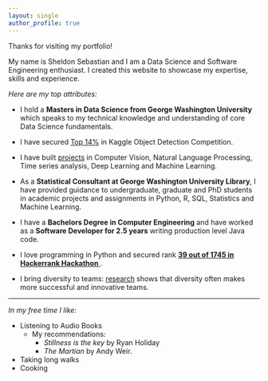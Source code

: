 ```yaml
---
layout: single
author_profile: true
---
```


Thanks for visiting my portfolio!

My name is Sheldon Sebastian and I am a Data Science and Software Engineering enthusiast. I created this website to showcase my expertise, skills and experience.


<i>Here are my top attributes:</i>

- I hold a <b>Masters in Data Science from George Washington University</b> which speaks to my technical knowledge and understanding of core Data Science fundamentals.

- I have secured <a href="https://www.kaggle.com/sheldonsebastian">Top 14%</a> in Kaggle Object Detection Competition. 

- I have built <a href="https://sheldonsebastian.com/projects/">projects</a> in Computer Vision, Natural Language Processing, Time series analysis, Deep Learning and Machine Learning.

- As a <b>Statistical Consultant at George Washington University Library</b>, I have provided guidance to undergraduate, graduate and PhD students in academic projects and assignments in Python, R, SQL, Statistics and Machine Learning.
 
- I have a <b>Bachelors Degree in Computer Engineering</b> and have worked as a <b>Software Developer for 2.5 years</b> writing production level Java code. 

- I love programming in Python and secured rank <b><a href = "https://www.hackerrank.com/results/hack-the-interview-u-s-2/coolcucumber94?h_r=profile"> 39 out of 1745 in Hackerrank Hackathon </a></b>.

- I bring diversity to teams: <a href="https://www.forbes.com/sites/sianbeilock/2019/04/04/how-diversity-leads-to-better-outcomes/?sh=26ba034365ce">research</a> shows that diversity often makes more successful and innovative teams.

------------------------

<i>In my free time I like:</i>

- Listening to Audio Books
	- My recommendations: 
		- <i>Stillness is the key</i> by Ryan Holiday
		- <i> The Martian</i> by Andy Weir.
- Taking long walks
- Cooking

